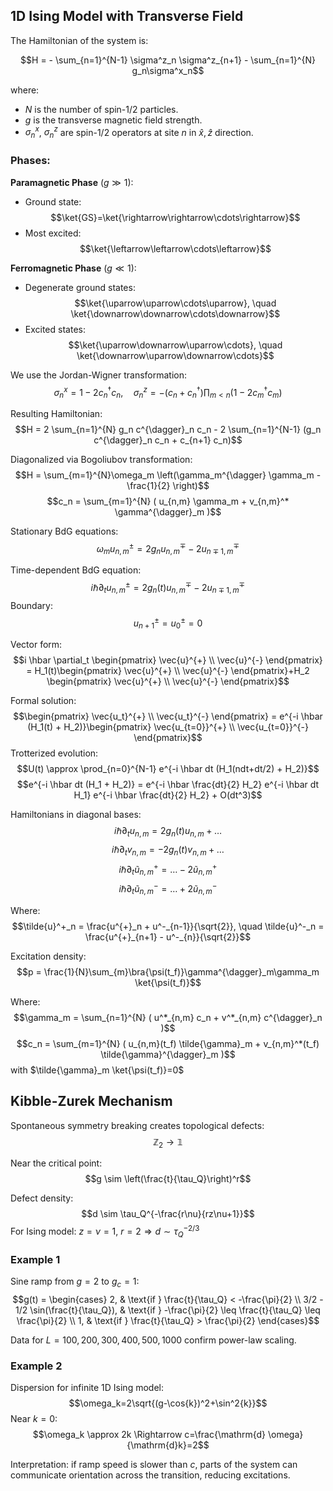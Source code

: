 ## 1D Ising Model with Transverse Field
The Hamiltonian of the system is:

$$H = - \sum_{n=1}^{N-1} \sigma^z_n \sigma^z_{n+1} - \sum_{n=1}^{N} g_n\sigma^x_n$$

where:
- $N$ is the number of spin-1/2 particles.
- $g$ is the transverse magnetic field strength.
- $\sigma^x_n$, $\sigma^z_n$ are spin-1/2 operators at site $n$ in $\hat{x}, \hat{z}$ direction.

### Phases:
**Paramagnetic Phase** ($g \gg 1$):
- Ground state: $$\ket{GS}=\ket{\rightarrow\rightarrow\cdots\rightarrow}$$
- Most excited: $$\ket{\leftarrow\leftarrow\cdots\leftarrow}$$

**Ferromagnetic Phase** ($g \ll 1$):
- Degenerate ground states: $$\ket{\uparrow\uparrow\cdots\uparrow}, \quad \ket{\downarrow\downarrow\cdots\downarrow}$$
- Excited states: $$\ket{\uparrow\downarrow\uparrow\cdots}, \quad \ket{\downarrow\uparrow\downarrow\cdots}$$

We use the Jordan-Wigner transformation:
$$\sigma^x_n = 1 - 2 c^{\dagger}_n c_n, \quad \sigma^z_n = -(c_n + c^{\dagger}_n) \prod_{m<n} (1 - 2 c^{\dagger}_m c_m)$$

Resulting Hamiltonian:
$$H = 2 \sum_{n=1}^{N} g_n c^{\dagger}_n c_n - 2 \sum_{n=1}^{N-1} (g_n c^{\dagger}_n c_n + c_{n+1} c_n)$$

Diagonalized via Bogoliubov transformation:
$$H = \sum_{m=1}^{N}\omega_m \left(\gamma_m^{\dagger} \gamma_m - \frac{1}{2} \right)$$
$$c_n = \sum_{m=1}^{N} ( u_{n,m} \gamma_m + v_{n,m}^* \gamma^{\dagger}_m )$$

Stationary BdG equations:
$$\omega_m u^{\pm}_{n,m} = 2 g_n u^{\mp}_{n,m} - 2 u^{\mp}_{n\mp1, m}$$

Time-dependent BdG equation:
$$i \hbar \partial_{t} u^{\pm}_{n,m} = 2 g_n(t) u^{\mp}_{n,m} - 2 u^{\mp}_{n\mp1, m}$$
Boundary: $$u^{\pm}_{n+1}=u^{\pm}_{0}=0$$

Vector form:
$$i \hbar \partial_t \begin{pmatrix} \vec{u}^{+} \\ \vec{u}^{-} \end{pmatrix} = H_1(t)\begin{pmatrix} \vec{u}^{+} \\ \vec{u}^{-} \end{pmatrix}+H_2 \begin{pmatrix} \vec{u}^{+} \\ \vec{u}^{-} \end{pmatrix}$$

Formal solution:
$$\begin{pmatrix} \vec{u_t}^{+} \\ \vec{u_t}^{-} \end{pmatrix} = e^{-i \hbar (H_1(t) + H_2)}\begin{pmatrix} \vec{u_{t=0}}^{+} \\ \vec{u_{t=0}}^{-} \end{pmatrix}$$
Trotterized evolution:
$$U(t) \approx \prod_{n=0}^{N-1} e^{-i \hbar dt (H_1(ndt+dt/2) + H_2)}$$
$$e^{-i \hbar dt (H_1 + H_2)} = e^{-i \hbar \frac{dt}{2} H_2} e^{-i \hbar dt H_1} e^{-i \hbar \frac{dt}{2} H_2} + O(dt^3)$$

Hamiltonians in diagonal bases:
$$i \hbar \partial_t u_{n,m} = 2g_n(t) u_{n,m} + \dots$$
$$i \hbar \partial_t v_{n,m} = -2g_n(t) v_{n,m} + \dots$$
$$i \hbar \partial_t \tilde{u}^+_{n,m} = \dots - 2\tilde{u}^+_{n,m}$$
$$i \hbar \partial_t \tilde{u}^-_{n,m} = \dots + 2\tilde{u}^-_{n,m}$$

Where:
$$\tilde{u}^+_n = \frac{u^{+}_n + u^-_{n-1}}{\sqrt{2}}, \quad \tilde{u}^-_n = \frac{u^{+}_{n+1} - u^-_{n}}{\sqrt{2}}$$

Excitation density:
$$p = \frac{1}{N}\sum_{m}\bra{\psi(t_f)}\gamma^{\dagger}_m\gamma_m \ket{\psi(t_f)}$$

Where:
$$\gamma_m = \sum_{n=1}^{N} ( u^*_{n,m} c_n + v^*_{n,m} c^{\dagger}_n )$$
$$c_n = \sum_{m=1}^{N} ( u_{n,m}(t_f) \tilde{\gamma}_m + v_{n,m}^*(t_f) \tilde{\gamma}^{\dagger}_m )$$
with $\tilde{\gamma}_m \ket{\psi(t_f)}=0$

## Kibble-Zurek Mechanism
Spontaneous symmetry breaking creates topological defects:
$$\mathbb{Z}_2 \rightarrow \mathbb{1}$$

Near the critical point:
$$g \sim \left(\frac{t}{\tau_Q}\right)^r$$

Defect density:
$$d \sim \tau_Q^{-\frac{r\nu}{rz\nu+1}}$$
For Ising model: $z=\nu=1$, $r=2 \Rightarrow d \sim \tau_Q^{-2/3}$

### Example 1
Sine ramp from $g=2$ to $g_c=1$:
$$g(t) =
\begin{cases}
2, & \text{if } \frac{t}{\tau_Q} < -\frac{\pi}{2} \\
3/2 - 1/2 \sin(\frac{t}{\tau_Q}), & \text{if } -\frac{\pi}{2} \leq \frac{t}{\tau_Q} \leq \frac{\pi}{2} \\
1, & \text{if } \frac{t}{\tau_Q} > \frac{\pi}{2}
\end{cases}$$

Data for $L=100, 200, 300, 400, 500, 1000$ confirm power-law scaling.

### Example 2
Dispersion for infinite 1D Ising model:
$$\omega_k=2\sqrt{(g-\cos{k})^2+\sin^2{k}}$$
Near $k=0$:
$$\omega_k \approx 2k \Rightarrow c=\frac{\mathrm{d} \omega}{\mathrm{d}k}=2$$

Interpretation: if ramp speed is slower than $c$, parts of the system can communicate orientation across the transition, reducing excitations.
